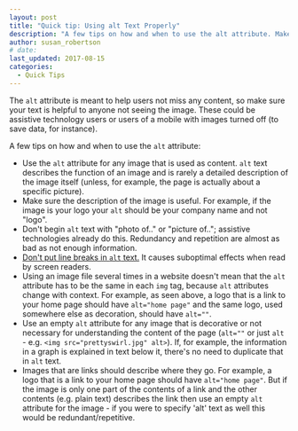 ```yaml
---
layout: post
title: "Quick tip: Using alt Text Properly"
description: "A few tips on how and when to use the alt attribute. Make sure your text is helpful and most importantly meaningful."
author: susan_robertson
# date:
last_updated: 2017-08-15
categories:
  - Quick Tips
---
```

The `alt` attribute is meant to help users not miss any content, so make sure your text is helpful to anyone not seeing the image. These could be assistive technology users or users of a mobile with images turned off (to save data, for instance).

A few tips on how and when to use the `alt` attribute:

- Use the `alt` attribute for any image that is used as content. `alt` text describes the function of an image and is rarely a detailed description of the image itself (unless, for example, the page is actually about a specific picture).
- Make sure the description of the image is useful. For example, if the image is your logo your `alt` should be your company name and not "logo".
- Don't begin `alt` text with "photo of.." or "picture of.."; assistive technologies already do this. Redundancy and repetition are almost as bad as not enough information.
- [Don't put line breaks in `alt` text.](https://developer.paciellogroup.com/blog/2015/09/short-note-on-coding-alt-text/) It causes suboptimal effects when read by screen readers.
- Using an image file several times in a website doesn't mean that the `alt` attribute has to be the same in each `img` tag, because `alt` attributes change with context. For example, as seen above, a logo that is a link to your home page should have `alt="home page"` and the same logo, used somewhere else as decoration, should have `alt=""`.
- Use an empty `alt` attribute for any image that is decorative or not necessary for understanding the content of the page (`alt=""` or just `alt` - e.g. `<img src="prettyswirl.jpg" alt>`). If, for example, the information in a graph is explained in text below it, there's no need to duplicate that in `alt` text.
- Images that are links should describe where they go. For example, a logo that is a link to your home page should have `alt="home page"`. But if the image is only one part of the contents of a link and the other contents (e.g. plain text) describes the link then use an empty `alt` attribute for the image - if you were to specify 'alt' text as well this would be redundant/repetitive.
